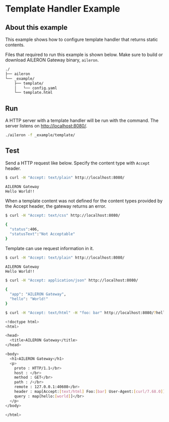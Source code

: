 # Template Handler Example

## About this example

This example shows how to configure template handler that returns static contents.

Files that required to run this example is shown below.
Make sure to build or download AILERON Gateway binary, `aileron`.

```txt
./
├── aileron
└── _example/
    ├── template/
    │   └── config.yaml
    └── template.html
```

## Run

A HTTP server with a template handler will be run with the command.
The server listens on [http://localhost:8080/](http://localhost:8080/).

```bash
./aileron -f _example/template/
```

## Test

Send a HTTP request like below.
Specify the content type with `Accept` header.

```bash
$ curl -H "Accept: text/plain" http://localhost:8080/

AILERON Gateway
Hello World!!
```

When a template content was not defined for the content types
provided by the Accept header, the gateway returns an error.

```bash
$ curl -H "Accept: text/css" http://localhost:8080/

{
  "status":406,
  "statusText":"Not Acceptable"
}
```

Template can use request information in it.

```bash
$ curl -H "Accept: text/plain" http://localhost:8080/

AILERON Gateway
Hello World!!
```

```bash
$ curl -H "Accept: application/json" http://localhost:8080/

{
  "app": "AILERON Gateway",
  "hello": "World!"
}
```

```bash
$ curl -H "Accept: text/html" -H "foo: bar" http://localhost:8080/?hello=world

<!doctype html>
<html>

<head>
  <title>AILERON Gateway</title>
</head>

<body>
  <h1>AILERON Gateway</h1>
  <p>
    proto : HTTP/1.1</br>
    host : </br>
    method : GET</br>
    path : /</br>
    remote : 127.0.0.1:40608</br>
    header : map[Accept:[text/html] Foo:[bar] User-Agent:[curl/7.68.0]]</br>
    query : map[hello:[world]]</br>
  </p>
</body>

</html>
```
